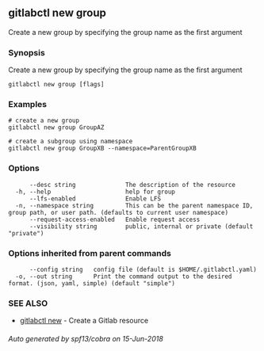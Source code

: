 ## gitlabctl new group

Create a new group by specifying the group name as the first argument

### Synopsis

Create a new group by specifying the group name as the first argument

```
gitlabctl new group [flags]
```

### Examples

```
# create a new group
gitlabctl new group GroupAZ

# create a subgroup using namespace
gitlabctl new group GroupXB --namespace=ParentGroupXB
```

### Options

```
      --desc string              The description of the resource
  -h, --help                     help for group
      --lfs-enabled              Enable LFS
  -n, --namespace string         This can be the parent namespace ID, group path, or user path. (defaults to current user namespace)
      --request-access-enabled   Enable request access
      --visibility string        public, internal or private (default "private")
```

### Options inherited from parent commands

```
      --config string   config file (default is $HOME/.gitlabctl.yaml)
  -o, --out string      Print the command output to the desired format. (json, yaml, simple) (default "simple")
```

### SEE ALSO

* [gitlabctl new](gitlabctl_new.md)	 - Create a Gitlab resource

###### Auto generated by spf13/cobra on 15-Jun-2018
